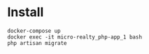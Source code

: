 # Install
```
docker-compose up
docker exec -it micro-realty_php-app_1 bash
php artisan migrate
```

